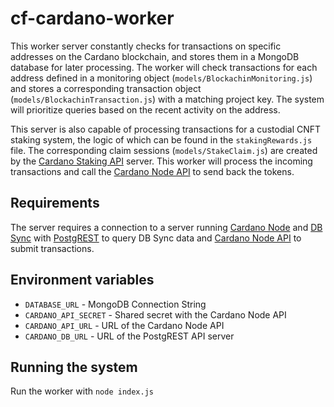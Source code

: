 # cf-cardano-worker

This worker server constantly checks for transactions on specific addresses on the Cardano blockchain, and stores them in a MongoDB database for later processing. The worker will check transactions for each address defined in a monitoring object (`models/BlockachinMonitoring.js`) and stores a corresponding transaction object (`models/BlockachinTransaction.js`) with a matching project key. The system will prioritize queries based on the recent activity on the address.

This server is also capable of processing transactions for a custodial CNFT staking system, the logic of which can be found in the `stakingRewards.js` file.  The corresponding claim sessions (`models/StakeClaim.js`) are created by the [Cardano Staking API](https://github.com/SteffenKeller/cf-cardano-staking-api) server. This worker will process the incoming transactions and call the [Cardano Node API](https://github.com/SteffenKeller/cf-cardano-node-api) to send back the tokens.

## Requirements

The server requires a connection to a server running [Cardano Node](https://github.com/IntersectMBO/cardano-node) and [DB Sync](https://github.com/IntersectMBO/cardano-db-sync) with [PostgREST](https://postgrest.org) to query DB Sync data and [Cardano Node API](https://github.com/SteffenKeller/cf-cardano-node-api) to submit transactions. 

## Environment variables 

- `DATABASE_URL` - MongoDB Connection String
- `CARDANO_API_SECRET` - Shared secret with the Cardano Node API
- `CARDANO_API_URL` - URL of the Cardano Node API
- `CARDANO_DB_URL` - URL of the PostgREST API server

## Running the system 

Run the worker with `node index.js`
